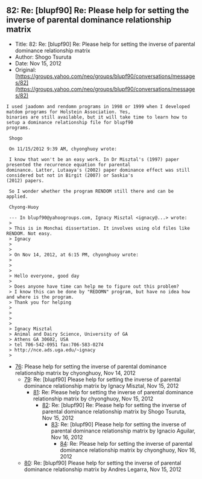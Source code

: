 ## 82: Re: [blupf90] Re: Please help for setting the inverse of parental dominance relationship matrix

- Title: 82: Re: [blupf90] Re: Please help for setting the inverse of parental dominance relationship matrix
- Author: Shogo Tsuruta
- Date: Nov 15, 2012
- Original: [https://groups.yahoo.com/neo/groups/blupf90/conversations/messages/82](https://groups.yahoo.com/neo/groups/blupf90/conversations/messages/82)

```
I used jaadomn and rendomn programs in 1998 or 1999 when I developed matdom programs for Holstein Association. Yes,
binaries are still available, but it will take time to learn how to setup a dominance relationship file for blupf90
programs.

 Shogo

 On 11/15/2012 9:39 AM, chyonghuoy wrote:
 
 I know that won't be an easy work. In Dr Misztal's (1997) paper presented the recurrence equation for parental
dominance. Latter, Lutaaya's (2002) paper dominance effect was still considered but not in Birgit (2007) or Saskia's
(2012) papers. 

 So I wonder whether the program RENDOM still there and can be applied. 

 Chyong-Huoy

 --- In blupf90@yahoogroups.com, Ignacy Misztal <ignacy@...> wrote:
 >
 > This is in Monchai dissertation. It involves using old files like RENDOM. Not easy.
 > Ignacy
 > 
 > 
 > On Nov 14, 2012, at 6:15 PM, chyonghuoy wrote:
 > 
 > 
 > 
 > Hello everyone, good day
 > 
 > Does anyone have time can help me to figure out this problem?
 > I know this can be done by "REDOMN" program, but have no idea how and where is the program.
 > Thank you for helping
 > 
 > 
 > 
 > 
 > Ignacy Misztal
 > Animal and Dairy Science, University of GA
 > Athens GA 30602, USA
 > tel 706-542-0951 fax:706-583-0274
 > http://nce.ads.uga.edu/~ignacy
 >
```

- [76](0076.md): Please help for setting the inverse of parental dominance relationship matrix by chyonghuoy, Nov 14, 2012
    - [79](0079.md): Re: [blupf90] Please help for setting the inverse of parental dominance relationship matrix by Ignacy Misztal, Nov 15, 2012
        - [81](0081.md): Re: Please help for setting the inverse of parental dominance relationship matrix by chyonghuoy, Nov 15, 2012
            - [82](0082.md): Re: [blupf90] Re: Please help for setting the inverse of parental dominance relationship matrix by Shogo Tsuruta, Nov 15, 2012
                - [83](0083.md): Re: [blupf90] Please help for setting the inverse of parental dominance relationship matrix by Ignacio Aguilar, Nov 16, 2012
                    - [84](0084.md): Re: Please help for setting the inverse of parental dominance relationship matrix by chyonghuoy, Nov 16, 2012
    - [80](0080.md): Re: [blupf90] Please help for setting the inverse of parental dominance relationship matrix by Andres Legarra, Nov 15, 2012
